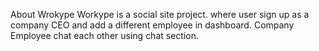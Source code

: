About Wrokype
Workype is a social site project. where user sign up as a company CEO and add a different employee in dashboard. Company Employee chat each other using chat section.
